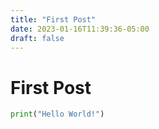 ```yaml
---
title: "First Post"
date: 2023-01-16T11:39:36-05:00
draft: false
---
```


# First Post
```Python
print("Hello World!")
```